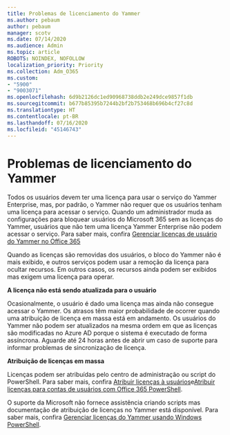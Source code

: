 ```yaml
---
title: Problemas de licenciamento do Yammer
ms.author: pebaum
author: pebaum
manager: scotv
ms.date: 07/14/2020
ms.audience: Admin
ms.topic: article
ROBOTS: NOINDEX, NOFOLLOW
localization_priority: Priority
ms.collection: Adm_O365
ms.custom:
- "5900"
- "9003071"
ms.openlocfilehash: 6d9b2126dc1ed90968738ddb2e249dce9857f1db
ms.sourcegitcommit: b677b85395b7244b2bf2b753468b696b4cf27c8d
ms.translationtype: HT
ms.contentlocale: pt-BR
ms.lasthandoff: 07/16/2020
ms.locfileid: "45146743"
---
```

# <a name="yammer-licensing-issues"></a>Problemas de licenciamento do Yammer

Todos os usuários devem ter uma licença para usar o serviço do Yammer Enterprise, mas, por padrão, o Yammer não requer que os usuários tenham uma licença para acessar o serviço. Quando um administrador muda as configurações para bloquear usuários do Microsoft 365 sem as licenças do Yammer, usuários que não tem uma licença Yammer Enterprise não podem acessar o serviço. Para saber mais, confira [Gerenciar licenças de usuário do Yammer no Office 365](https://docs.microsoft.com/yammer/manage-yammer-users/manage-yammer-licenses-in-office-365) 

Quando as licenças são removidas dos usuários, o bloco do Yammer não é mais exibido, e outros serviços podem usar a remoção da licença para ocultar recursos. Em outros casos, os recursos ainda podem ser exibidos mas exigem uma licença para operar.  

**A licença não está sendo atualizada para o usuário**  

Ocasionalmente, o usuário é dado uma licença mas ainda não consegue acessar o Yammer. Os atrasos têm maior probabilidade de ocorrer quando uma atribuição de licença em massa está em andamento. Os usuários do Yammer não podem ser atualizados na mesma ordem em que as licenças são modificadas no Azure AD porque o sistema é executado de forma assíncrona. Aguarde até 24 horas antes de abrir um caso de suporte para informar problemas de sincronização de licença.  

**Atribuição de licenças em massa**  

Licenças podem ser atribuídas pelo centro de administração ou script do PowerShell. Para saber mais, confira [Atribuir licenças à usuários](https://docs.microsoft.com/microsoft-365/admin/manage/assign-licenses-to-users)e[Atribuir licenças para contas de usuários com Office 365 PowerShell](https://docs.microsoft.com/office365/enterprise/powershell/assign-licenses-to-user-accounts-with-office-365-powershell). 

O suporte da Microsoft não fornece assistência criando scripts mas documentação de atribuição de licenças no Yammer está disponível. Para saber mais, confira [Gerenciar licenças do Yammer usando Windows PowerShell](https://docs.microsoft.com/yammer/manage-yammer-users/manage-yammer-licenses-in-office-365#manage-yammer-licenses-by-using-windows-powershell).